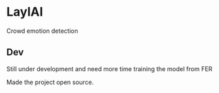 # LaylAI
Crowd emotion detection

## Dev
Still under development and need more time training the model from FER

Made the project open source.